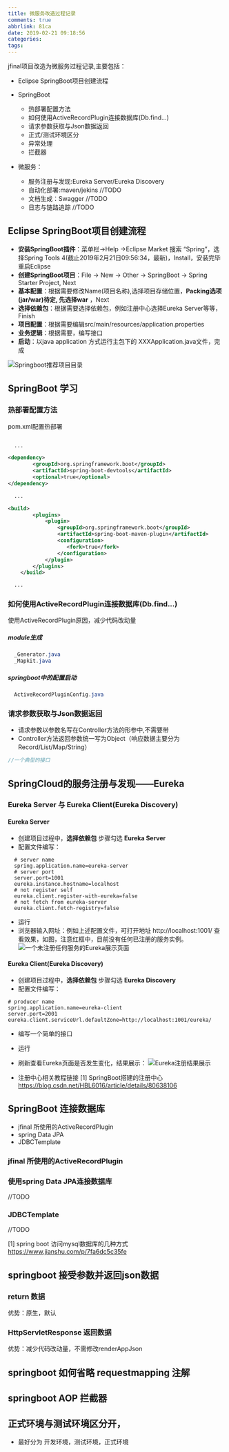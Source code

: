 ```yaml
---
title: 微服务改造过程记录
comments: true
abbrlink: 81ca
date: 2019-02-21 09:18:56
categories:
tags:
---
```


jfinal项目改造为微服务过程记录,主要包括：

- Eclipse SpringBoot项目创建流程

- SpringBoot
  - 热部署配置方法
  - 如何使用ActiveRecordPlugin连接数据库(Db.find...)
  - 请求参数获取与Json数据返回
  - 正式/测试环境区分
  - 异常处理
  - 拦截器
- 微服务：
  - 服务注册与发现:Eureka Server/Eureka Discovery
  - 自动化部署:maven/jekins //TODO
  - 文档生成：Swagger //TODO
  - 日志与链路追踪 //TODO

<!-- more -->

## Eclipse SpringBoot项目创建流程

- **安装SpringBoot插件**：菜单栏->Help ->Eclipse Market 搜索 “Spring”，选择Spring Tools 4(截止2019年2月21日09:56:34，最新)，Install，安装完毕重启Eclipse
- **创建SpringBoot项目**：File -> New -> Other -> SpringBoot -> Spring Starter Project, Next
- **基本配置**：根据需要修改Name(项目名称),选择项目存储位置，**Packing选项(jar/war)待定, 先选择war** ，Next
- **选择依赖包**：根据需要选择依赖包，例如注册中心选择Eureka Server等等，Finish
- **项目配置**：根据需要编辑src/main/resources/application.properties
- **业务逻辑**：根据需要，编写接口
- **启动**：以java application 方式运行主包下的 XXXApplication.java文件，完成

![Springboot推荐项目目录](https://wx1.sinaimg.cn/mw690/733866e8ly1g0du4lq1a6j20k60k3gms.jpg)

## SpringBoot 学习

### 热部署配置方法

pom.xml配置热部署

```xml

  ...

<dependency>
		<groupId>org.springframework.boot</groupId>
		<artifactId>spring-boot-devtools</artifactId>
		<optional>true</optional>
</dependency>

  ...

<build>
		<plugins>
			<plugin>
				<groupId>org.springframework.boot</groupId>
				<artifactId>spring-boot-maven-plugin</artifactId>
				<configuration>
	               <fork>true</fork>
	            </configuration>
			</plugin>
		</plugins>
	</build>

  ...
```

### 如何使用ActiveRecordPlugin连接数据库(Db.find...)

使用ActiveRecordPlugin原因，减少代码改动量

##### module生成

```java
  _Generator.java
  _Mapkit.java
```
##### springboot中的配置启动

```java
  ActiveRecordPluginConfig.java
```

### 请求参数获取与Json数据返回

- 请求参数以参数名写在Controller方法的形参中,不需要带
- Controller方法返回参数统一写为Object（响应数据主要分为Record/List/Map/String）


```java
//一个典型的接口
```




## SpringCloud的服务注册与发现——Eureka

### Eureka Server 与 Eureka Client(Eureka Discovery)

#### Eureka Server

- 创建项目过程中，**选择依赖包** 步骤勾选 **Eureka Server**
- 配置文件编写：
```shell
  # server name
  spring.application.name=eureka-server
  # server port
  server.port=1001
  eureka.instance.hostname=localhost
  # not register self
  eureka.client.register-with-eureka=false
  # not fetch from eureka-server
  eureka.client.fetch-registry=false
```
- 运行
- 浏览器输入网址：例如上述配置文件，可打开地址 http://localhost:1001/ 查看效果，如图，注意红框中，目前没有任何已注册的服务实例。
![一个未注册任何服务的Eureka展示页面](https://wx1.sinaimg.cn/mw690/733866e8ly1g0dtzexklzj21a40ow0va.jpg)

#### Eureka Client(Eureka Discovery)

- 创建项目过程中，**选择依赖包** 步骤勾选 **Eureka Discovery**
- 配置文件编写：
```shell
# producer name
spring.application.name=eureka-client
server.port=2001
eureka.client.serviceUrl.defaultZone=http://localhost:1001/eureka/
```
- 编写一个简单的接口
- 运行
- 刷新查看Eureka页面是否发生变化，结果展示：
![Eureka注册结果展示](https://wx1.sinaimg.cn/mw690/733866e8ly1g0dszub5mcj21af0oomzv.jpg)

- 注册中心相关教程链接
[1] SpringBoot搭建的注册中心 https://blog.csdn.net/HBL6016/article/details/80638106

## SpringBoot 连接数据库

- jfinal 所使用的ActiveRecordPlugin
- spring Data JPA
- JDBCTemplate

### jfinal 所使用的ActiveRecordPlugin



### 使用spring Data JPA连接数据库

//TODO

### JDBCTemplate
//TODO



[1] spring boot 访问mysql数据库的几种方式 https://www.jianshu.com/p/7fa6dc5c35fe

## springboot 接受参数并返回json数据

### return 数据

优势：原生，默认

### HttpServletResponse 返回数据

优势：减少代码改动量，不需修改renderAppJson

## springboot 如何省略 requestmapping 注解

## springboot AOP 拦截器

## 正式环境与测试环境区分开，
- 最好分为 开发环境，测试环境，正式环境

##
